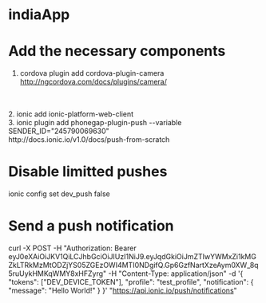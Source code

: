 # indiaApp

# Add the necessary components
1. cordova plugin add cordova-plugin-camera <br/>
http://ngcordova.com/docs/plugins/camera/
<br/>
<br/>
2. ionic add ionic-platform-web-client <br/>
3. ionic plugin add phonegap-plugin-push --variable SENDER_ID="245790069630" <br/>
http://docs.ionic.io/v1.0/docs/push-from-scratch

# Disable limitted pushes
ionic config set dev_push false 

# Send a push notification
curl -X POST -H "Authorization: Bearer eyJ0eXAiOiJKV1QiLCJhbGciOiJIUzI1NiJ9.eyJqdGkiOiJmZTIwYWMxZi1kMGZkLTRkMzMtODZjYS05ZGEzOWI4MTI0NDgifQ.Gp6GzfNartXzeAym0XW_8q5ruUykHMKqWMY8xHFZyrg" -H "Content-Type: application/json" -d '{ "tokens": ["DEV_DEVICE_TOKEN"], "profile": "test_profile", "notification": { "message": "Hello World!" } }' "https://api.ionic.io/push/notifications"
